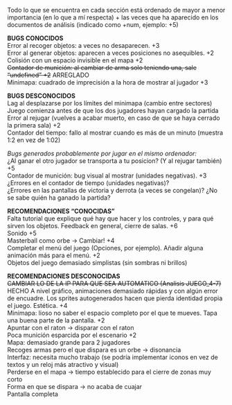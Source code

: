 Todo lo que se encuentra en cada sección está ordenado de mayor a menor importancia (en lo que a mí respecta) + las veces que ha aparecido en los documentos de análisis (indicado como +num, ejemplo: +5)  

**BUGS CONOCIDOS**  
Error al recoger objetos: a veces no desaparecen. +3  
Error al generar objetos: aparecen a veces posiciones no asequibles. +2  
Colisión con un espacio invisible en el mapa +2  
~~Contador de munición: al cambiar de arma solo teniendo una, sale “undefined” +2~~ ARREGLADO  
Minimapa: cuadrado de imprecisión a la hora de mostrar al jugador +3  

**BUGS DESCONOCIDOS**  
Lag al desplazarse por los límites del minimapa (cambio entre sectores)  
Juego comienza antes de que los dos jugadores hayan cargado la partida  
Error al rejugar (vuelves a acabar muerto, en caso de que se haya cerrado la primera sala) +2  
Contador del tiempo: fallo al mostrar cuando es más de un minuto (muestra 1:2 en vez de 1:02)  

_Bugs generados probablemente por jugar en el mismo ordenador:_  
¿Al ganar el otro jugador se transporta a tu posicion? (Y al rejugar también) +5  
Contador de munición: bug visual al mostrar (unidades negativas). +3  
¿Errores en el contador de tiempo (unidades negativas)?  
¿Errores en las pantallas de victoria y derrota (a veces se congelan)? ¿No se sabe quién ha ganado la partida?  

**RECOMENDACIONES “CONOCIDAS”**  
Falta tutorial que explique qué hay que hacer y los controles, y para qué sirven los objetos. Feedback en general, cierre de salas. +6  
Sonido +5  
Masterball como orbe -> Cambiar! +4  
Completar el menú del juego (Opciones, por ejemplo). Añadir alguna animación más para el menú. +2  
Objetos del juego demasiado simplistas (sin sombras ni brillos)  


**RECOMENDACIONES DESCONOCIDAS**  
~~CAMBIAR LO DE LA IP PARA QUE SEA AUTOMATICO (Analisis JUEGO_4-7)~~  HECHO
A nivel gráfico, animaciones demasiado rápidas y con algún error de encuadre. Los sprites autogenerados hacen que pierda identidad propia el juego. Estética. +4  
Minimapa: lioso no saber el espacio completo por el que te mueves. Tapa una buena parte de la pantalla. +2  
Apuntar con el raton -> disparar con el raton  
Poca munición esparcida por el escenario +2  
Mapa: demasiado grande para 2 jugadores  
Recoges armas pero el que dispara es un orbe -> disonancia  
Interfaz: necesita mucho trabajo (se podría implementar iconos en vez de textos y un reloj más atractivo y visual)  
Perderse en el mapa -> tiempo establecido para el cierre de zonas muy corto  
Forma en que se dispara -> no acaba de cuajar  
Pantalla completa  
